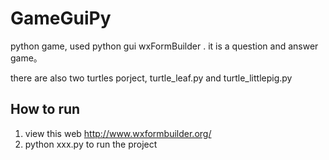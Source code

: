 # GameGuiPy
python game, used python gui wxFormBuilder . it is a question and answer game。 

there are also two turtles porject, turtle_leaf.py and turtle_littlepig.py

## How to run 
1. view this web http://www.wxformbuilder.org/
2. python xxx.py to run the project